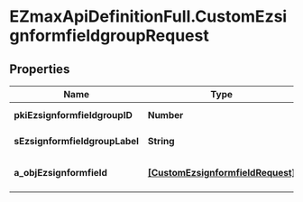 # EZmaxApiDefinitionFull.CustomEzsignformfieldgroupRequest

## Properties

Name | Type | Description | Notes
------------ | ------------- | ------------- | -------------
**pkiEzsignformfieldgroupID** | **Number** | The unique ID of the Ezsignformfieldgroup | [optional] 
**sEzsignformfieldgroupLabel** | **String** | The Label for the Ezsignformfieldgroup | [optional] 
**a_objEzsignformfield** | [**[CustomEzsignformfieldRequest]**](CustomEzsignformfieldRequest.md) | An array containing all the values to fill the Ezsignform. | 


